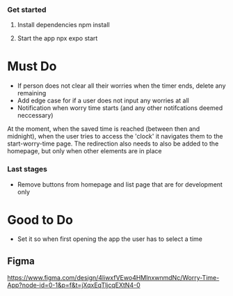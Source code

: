 ### Get started

1. Install dependencies
   npm install

2. Start the app
   npx expo start

# Must Do

- If person does not clear all their worries when the timer ends, delete any remaining
- Add edge case for if a user does not input any worries at all
- Notification when worry time starts (and any other notifcations deemed neccessary)

At the moment, when the saved time is reached (between then and midnight), when the user tries to access the 'clock' it navigates them to the start-worry-time page.
The redirection also needs to also be added to the homepage, but only when other elements are in place

### Last stages
- Remove buttons from homepage and list page that are for development only

# Good to Do

- Set it so when first opening the app the user has to select a time

## Figma
https://www.figma.com/design/4liwxfVEwo4HMlnxwnmdNc/Worry-Time-App?node-id=0-1&p=f&t=jXqxEqTljcqEXtN4-0